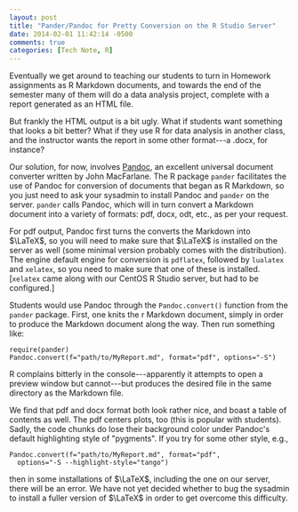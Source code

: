 ```yaml
---
layout: post
title: "Pander/Pandoc for Pretty Conversion on the R Studio Server"
date: 2014-02-01 11:42:14 -0500
comments: true
categories: [Tech Note, R]
---
```


Eventually we get around to teaching our students to turn in Homework assignments as R Markdown documents, and towards the end of the semester many of them will do a data analysis project, complete with a report generated as an HTML file.

But frankly the HTML output is a bit ugly.  What if students want something that looks a bit better?  What if they use R for data analysis in another class, and the instructor wants the report in some other format---a .docx, for instance?

Our solution, for now, involves [Pandoc](http://johnmacfarlane.net/pandoc/), an excellent universal document converter written by John MacFarlane.  The R package `pander` facilitates the use of Pandoc for conversion of documents that began as R Markdown, so you just need to ask your sysadmin to install Pandoc and `pander` on the server.  `pander` calls Pandoc, which will in turn convert a Markdown document into a variety of formats:  pdf, docx, odt, etc., as per your request.

For pdf output, Pandoc first turns the converts the Markdown into $\LaTeX$, so you will need to make sure that $\LaTeX$ is installed on the server as well (some minimal version probably comes with the distribution).  The engine default engine for conversion is `pdflatex`, followed by `lualatex` and `xelatex`, so you need to make sure that one of these is installed.  [`xelatex` came along with our CentOS R Studio server, but had to be configured.]

Students would use Pandoc through the `Pandoc.convert()` function from the `pander` package.  First, one knits the r Markdown document, simply in order to produce the Markdown document along the way.  Then run something like:

```
require(pander)
Pandoc.convert(f="path/to/MyReport.md", format="pdf", options="-S")
```

R complains bitterly in the console---apparently it attempts to open a preview window but cannot---but produces the desired file in the same directory as the Markdown file.

We find that pdf and docx format both look rather nice, and boast a table of contents as well.  The pdf centers plots, too (this is popular with students).  Sadly, the code chunks do lose their background color under Pandoc's default highlighting style of "pygments".  If you try for some other style, e.g.,

```
Pandoc.convert(f="path/to/MyReport.md", format="pdf", 
  options="-S --highlight-style="tango")
```
then in some installations of $\LaTeX$, including the one on our server, there will be an error.  We have not yet decided whether to bug the sysadmin to install a fuller version of $\LaTeX$ in order to get overcome this difficulty.





